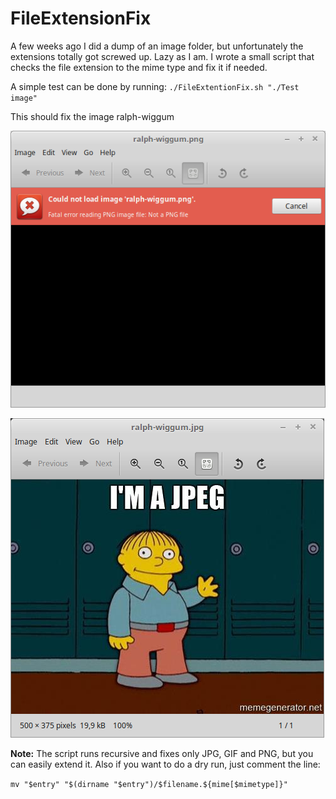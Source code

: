 # FileExtensionFix

A few weeks ago I did a dump of an image folder, but unfortunately the extensions totally got screwed up. Lazy as I am. I wrote a small script that checks the file extension to the mime type and fix it if needed.

A simple test can be done by running:
`
./FileExtentionFix.sh "./Test image"
`

This should fix  the image ralph-wiggum

![Before](https://github.com/BlackC0ffee/Bash/blob/master/FileExtensionFix/Test%20image/Before.png?raw=true)

![After](https://github.com/BlackC0ffee/Bash/blob/master/FileExtensionFix/Test%20image/After.png?raw=true)

**Note:** The script runs recursive and fixes only JPG, GIF and PNG, but you can easily extend it. Also if you want to do a dry run, just comment the line:

`mv "$entry" "$(dirname "$entry")/$filename.${mime[$mimetype]}"`
